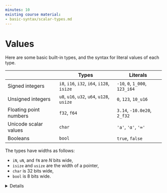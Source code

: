 ```yaml
---
minutes: 10
existing course material:
- basic-syntax/scalar-types.md
---
```


# Values

Here are some basic built-in types, and the syntax for literal values of each type.

|                        | Types                                      | Literals                       |
|------------------------|--------------------------------------------|--------------------------------|
| Signed integers        | `i8`, `i16`, `i32`, `i64`, `i128`, `isize` | `-10`, `0`, `1_000`, `123_i64` |
| Unsigned integers      | `u8`, `u16`, `u32`, `u64`, `u128`, `usize` | `0`, `123`, `10_u16`           |
| Floating point numbers | `f32`, `f64`                               | `3.14`, `-10.0e20`, `2_f32`    |
| Unicode scalar values  | `char`                                     | `'a'`, `'α'`, `'∞'`            |
| Booleans               | `bool`                                     | `true`, `false`                |

The types have widths as follows:

* `iN`, `uN`, and `fN` are _N_ bits wide,
* `isize` and `usize` are the width of a pointer,
* `char` is 32 bits wide,
* `bool` is 8 bits wide.

<details>

There are a few syntaxes which are not shown above:

- All underscores in numbers can be left out, they are for legibility only.
  So `1_000` can be written as `1000` (or `10_00`), and `123_i64` can be written as `123i64`.

</details>
